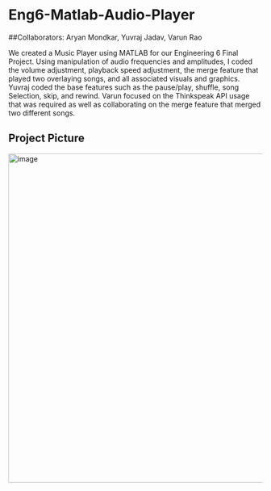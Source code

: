 # Eng6-Matlab-Audio-Player
##Collaborators: Aryan Mondkar, Yuvraj Jadav, Varun Rao

We created a Music Player using MATLAB for our Engineering 6 Final Project. Using manipulation of audio frequencies and amplitudes, I coded the volume adjustment, playback speed adjustment, the merge feature that played two overlaying songs, and all associated visuals and graphics. Yuvraj coded the base features such as the pause/play, shuffle, song Selection, skip, and rewind. Varun focused on the Thinkspeak API usage that was required as well as collaborating on the merge feature that merged two different songs.

## Project Picture
<img width="652" alt="image" src="https://github.com/Mondkurry/Eng6-Matlab-Audio-Player/assets/30964417/624759be-5e19-4979-8184-acf148cc5fdc">
